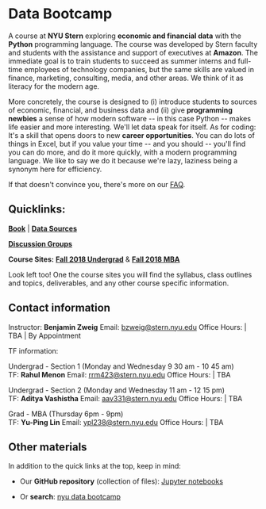 # Data Bootcamp

A course at **NYU Stern** exploring **economic and financial data** with the **Python** programming language. The course was developed by Stern faculty and students with the assistance and support of executives at **Amazon**. The immediate goal is to train students to succeed as summer interns and full-time employees of technology companies, but the same skills are valued in finance, marketing, consulting, media, and other areas. We think of it as literacy for the modern age.

More concretely, the course is designed to (i) introduce students to sources of economic, financial, and business data and (ii) give **programming newbies** a sense of how modern software -- in this case Python -- makes life easier and more interesting. We'll let data speak for itself. As for coding: It's a skill that opens doors to new **career opportunities**. You can do lots of things in Excel, but if you value your time -- and you should -- you'll find you can do more, and do it more quickly, with a modern programming language. We like to say we do it because we're lazy, laziness being a synonym here for efficiency.

If that doesn't convince you, there's more on our [FAQ](faq.md).

## Quicklinks:
**[Book](https://nyudatabootcamp.gitbook.io/thebook/)** | **[Data Sources](data.md)**

**[Discussion Groups ](http://newclasses.nyu.edu/)** 



**Course Sites:** **[Fall 2018 Undergrad](undergrad_outline.md)** & **[Fall 2018 MBA](mba_outline.md)**

 Look left too! One the course sites you will find the syllabus, class outlines and topics, deliverables, and any other course specific information.

## Contact information

Instructor: **Benjamin Zweig** 
Email: [bzweig@stern.nyu.edu](mailto:bzweig@stern.nyu.edu)
Office Hours: | TBA  |  By Appointment


TF information: <br>

Undergrad - Section 1 (Monday and Wednesday 9 30 am - 10 45 am)<br>
TF: **Rahul Menon**
Email: [rrm423@stern.nyu.edu](mailto:rrm423@stern.nyu.edu)
Office Hours: | TBA  

Undergrad - Section 2 (Monday and Wednesday 11 am - 12 15 pm)<br>
TF: **Aditya Vashistha**
Email: [aav331@stern.nyu.edu](mailto:aav331@stern.nyu.edu)
Office Hours: | TBA  


Grad - MBA (Thursday 6pm - 9pm) <br>
TF: **Yu-Ping Lin**
Email: [ypl238@stern.nyu.edu](mailto:ypl238@stern.nyu.edu)
Office Hours: | TBA  




## Other materials

In addition to the quick links at the top, keep in mind:

* Our **GitHub repository** (collection of files): [Jupyter notebooks](https://github.com/nyusterndatabootcamp/notebooks)

* Or **search**:  [nyu data bootcamp](http://lmgtfy.com/?q=nyu+data+bootcamp)
